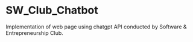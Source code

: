 # SW_Club_Chatbot
Implementation of web page using chatgpt API conducted by Software & Entrepreneurship Club. 
